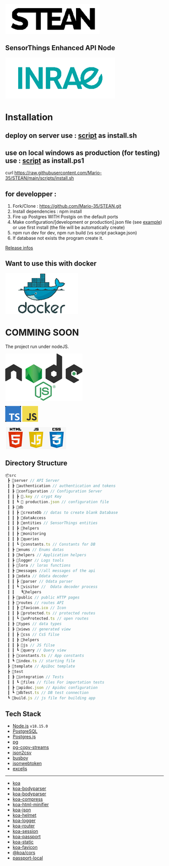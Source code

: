 ![Logo](https://raw.githubusercontent.com/Mario-35/STEAN/main/doc/assets/logo.png "Logo")

## SensorThings Enhanced API Node

![Inrae](https://raw.githubusercontent.com/Mario-35/STEAN/main/doc/assets/inrae.png "Inrae")

# Installation

## deploy on server use :  [script](https://raw.githubusercontent.com/Mario-35/STEAN/main/scripts/install.sh) as install.sh
## use on local windows as production (for testing) use :  [script](https://raw.githubusercontent.com/Mario-35/STEAN/main/scripts/install.ps1) as install.ps1

curl https://raw.githubusercontent.com/Mario-35/STEAN/main/scripts/install.sh

## for developper : 

1. Fork/Clone : <https://github.com/Mario-35/STEAN.git>
2. Install dependencies : npm install
3. Fire up Postgres WITH Postgis on the default ports
4. Make configuration/[development or production].json file (see [example](https://github.com/Mario-35/STEAN/blob/main/src/server/configuration/example.md))
or use first install (the file will be automatically create)
5. npm run dev for dev, npm run build (vs script package.json)
6. If database not exists the program create it.

[Release infos](https://github.com/Mario-35/STEAN/blob/main/realease.md)

## Want to use this with docker

![Docker](https://raw.githubusercontent.com/Mario-35/STEAN/main/doc/assets/logo-docker.png "Docker")

# COMMING SOON

The project run under nodeJS.

![Nodejs](https://raw.githubusercontent.com/Mario-35/STEAN/main/doc/assets/nodejs.png "Nodejs")

![TypeScript](https://raw.githubusercontent.com/Mario-35/STEAN/main/doc/assets/ts.png "TypeScript") ![Javascript](https://raw.githubusercontent.com/Mario-35/STEAN/main/doc/assets/js.png "Javascript")


![HTML JS CSS](https://raw.githubusercontent.com/Mario-35/STEAN/main/doc/assets/html.png "HTML JS CSS")

## Directory Structure

```js
📦src
 ┣ 📂server // API Server
 ┃ ┣ 📂authentication // authentication and tokens
 ┃ ┣ 📂configuration // Configuration Server
 ┃ ┃ ┣ 📜.key // crypt Key
 ┃ ┃ ┗ 📜 production.json // configuration file
 ┃ ┣ 📂db
 ┃ ┃ ┣ 📂createDb // datas to create blank Database
 ┃ ┃ ┣ 📂dataAccess
 ┃ ┃ ┣ 📂entities // SensorThings entities
 ┃ ┃ ┣ 📂helpers 
 ┃ ┃ ┣ 📂monitoring 
 ┃ ┃ ┣ 📂queries
 ┃ ┃ ┗ 📜constants.ts // Constants for DB
 ┃ ┣ 📂enums // Enums datas
 ┃ ┣ 📂helpers // Application helpers
 ┃ ┣ 📂logger // Logs tools
 ┃ ┣ 📂lora // loras functions
 ┃ ┣ 📂messages //all messages of the api
 ┃ ┣ 📂odata // Odata decoder
 ┃ ┃ ┣ 📂parser // Odata parser
 ┃ ┃ ┗ 📂visitor //  Odata decoder process
 ┃ ┃   ┗📂helpers
 ┃ ┣ 📂public // public HTTP pages
 ┃ ┣ 📂routes // routes API
 ┃ ┃ ┣ 📜favicon.ico // Icon
 ┃ ┃ ┣ 📜protected.ts // protected routes
 ┃ ┃ ┗ 📜unProtected.ts // open routes
 ┃ ┣ 📂types // data types
 ┃ ┣ 📂views // generated view
 ┃ ┃ ┣ 📂css // CsS filse
 ┃ ┃ ┣ 📂helpers
 ┃ ┃ ┣ 📂js // JS filse
 ┃ ┃ ┗ 📂query // Query view
 ┃ ┣ 📜constants.ts // App constants
 ┃ ┗ 📜index.ts // starting file
 ┣ 📂template // ApiDoc template
 ┣ 📂test
 ┃ ┣ 📂integration // Tests
 ┃ ┃ ┗ 📂files // files For importation tests
 ┃ ┣ 📜apidoc.json // Apidoc configuration
 ┃ ┗ 📜dbTest.ts // DB test connection
 ┗ 📜build.js // js file for building app
```

## Tech Stack

- [Node.js](https://nodejs.org/) `v18.15.0`
- [PostgreSQL](https://www.postgresql.org/)
- [Postgres.js](https://github.com/porsager/postgres)
- [pg](https://node-postgres.com/)
- [pg-copy-streams](https://github.com/brianc/node-pg-copy-streams#readme)
- [json2csv](https://mircozeiss.com/json2csv/)
- [busboy](https://github.com/mscdex/busboy)
- [jsonwebtoken](https://github.com/auth0/node-jsonwebtoken)
- [exceljs](https://github.com/exceljs/exceljs)

---

- [koa](https://koajs.com/)
- [koa-bodyparser](https://github.com/koajs/bodyparser)
- [koa-bodyparser](https://github.com/koajs/cors)
- [koa-compress](https://github.com/koajs/compress)
- [koa-html-minifier](https://github.com/koajs/html-minifier)
- [koa-json](https://github.com/koajs/json)
- [koa-helmet](https://github.com/venables/koa-helmet)
- [koa-logger](https://github.com/koajs/logger)
- [koa-router](https://github.com/koajs/router)
- [koa-session](https://github.com/koajs/session)
- [koa-passport](https://github.com/rkusa/koa-passport)
- [koa-static](https://github.com/koajs/static)
- [koa-favicon](https://github.com/koajs/favicon)
- [@koa/cors](https://github.com/koajs/cors)
- [passport-local](https://github.com/jaredhanson/passport-local)
